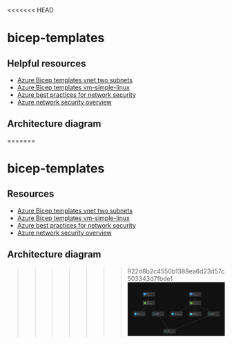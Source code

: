 <<<<<<< HEAD
# bicep-templates

## Helpful resources

- [Azure Bicep templates vnet two subnets](https://github.com/Azure/azure-quickstart-templates/blob/master/quickstarts/microsoft.network/vnet-two-subnets/main.bicep)
- [Azure Bicep templates vm-simple-linux](https://github.com/Azure/bicep/blob/main/docs/examples/101/vm-simple-linux/main.bicep)
- [Azure best practices for network security](https://docs.microsoft.com/en-us/azure/security/fundamentals/network-best-practices#use-strong-network-controls)
- [Azure network security overview](https://docs.microsoft.com/en-us/azure/security/fundamentals/network-overview#network-access-control)

## Architecture diagram

=======
# bicep-templates

## Resources

- [Azure Bicep templates vnet two subnets](https://github.com/Azure/azure-quickstart-templates/blob/master/quickstarts/microsoft.network/vnet-two-subnets/main.bicep)
- [Azure Bicep templates vm-simple-linux](https://github.com/Azure/bicep/blob/main/docs/examples/101/vm-simple-linux/main.bicep)
- [Azure best practices for network security](https://docs.microsoft.com/en-us/azure/security/fundamentals/network-best-practices#use-strong-network-controls)
- [Azure network security overview](https://docs.microsoft.com/en-us/azure/security/fundamentals/network-overview#network-access-control)

## Architecture diagram

>>>>>>> 922d8b2c4550b1388ea6d23d57c503343d7fbde1
![architecture diagram](diagram.png)